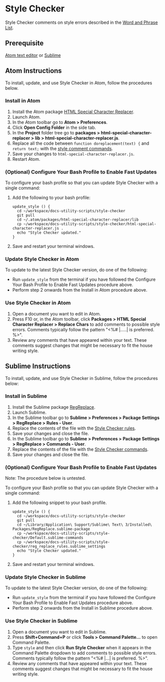 # Style Checker

Style Checker comments on style errors described in the [Word and Phrase List](https://docs.google.com/spreadsheets/d/1hkadtxR1hY57kK7h5HN4ITHLJleZixCDH_RJPUpNq_A/edit#gid=0).


## Prerequisite

[Atom text editor](https://atom.io/) or [Sublime](https://www.sublimetext.com/3)


## Atom Instructions

To install, update, and use Style Checker in Atom, follow the procedures below.


### Install in Atom

  1. Install the Atom package [HTML Special Character Replacer](https://atom.io/packages/html-special-character-replacer).
  1. Launch Atom.
  1. In the Atom toolbar go to **Atom > Preferences**.
  1. Click **Open Config Folder** in the side tab.
  1. In the **Project** folder tree go to **packages > html-special-character-replacer > lib > html-special-character-replacer.js**.
  1. Replace all the code between `function doreplacement(text) {` and `return text;` with the [style comment commands](https://github.com/pivotal-cf-experimental/docs-utility-scripts/blob/master/style-checker/html-special-character-replacer.js).
  1. Save your changes to `html-special-character-replacer.js`.
  1. Restart Atom.


### (Optional) Configure Your Bash Profile to Enable Fast Updates

To configure your bash profile so that you can update Style Checker with a single command:

1. Add the following to your bash profile:
  
    ```
    update_style () {
      cd ~/workspace/docs-utility-scripts/style-checker
      git pull
      cd ~/.atom/packages/html-special-character-replacer/lib
      cp ~/workspace/docs-utility-scripts/style-checker/html-special-character-replacer.js .
      echo "Style Checker updated."
    }
    ```
 
1. Save and restart your terminal windows.


### Update Style Checker in Atom

To update to the latest Style Checker version, do one of the following:

* Run ```update_style``` from the terminal if you have followed the Configure Your Bash Profile to Enable Fast Updates procedure above.
* Perform step 2 onwards from the Install in Atom procedure above.


### Use Style Checker in Atom

1. Open a document you want to edit in Atom.
1. Press F10 or, in the Atom toolbar, click **Packages > HTML Special Character Replacer > Replace Chars** to add comments to possible style errors. Comments typically follow the pattern "<%# |.....| is preferred. %>".
1. Review any comments that have appeared within your text. These comments suggest changes that might be necessary to fit the house writing style.
  
  
## Sublime Instructions

To install, update, and use Style Checker in Sublime, follow the procedures below:


### Install in Sublime

1. Install the Sublime package [RegReplace](https://facelessuser.github.io/RegReplace/installation/).
1. Launch Sublime.
1. In the Sublime toolbar go to **Sublime > Preferences > Package Settings > RegReplace > Rules - User**.
1. Replace the contents of the file with the [Style Checker rules](https://github.com/pivotal-cf-experimental/docs-utility-scripts/blob/master/style-checker/reg_replace_rules.sublime_settings).
1. Save your changes and close the file.
1. In the Sublime toolbar go to **Sublime > Preferences > Package Settings > RegReplace > Commands - User**.
1. Replace the contents of the file with the [Style Checker commands](https://github.com/pivotal-cf-experimental/docs-utility-scripts/blob/master/style-checker/Default.sublime-commands).
1. Save your changes and close the file.


### (Optional) Configure Your Bash Profile to Enable Fast Updates

Note: The procedure below is untested.

To configure your Bash profile so that you can update Style Checker with a single command:

1. Add the following snippet to your bash profile.

    ```
    update_style () {
      cd ~/workspace/docs-utility-scripts/style-checker
      git pull
      cd ~/Library/Application\ Support/Sublime\ Text\ 3/Installed\ Packages/RegReplace.sublime-package
      cp ~/workspace/docs-utility-scripts/style-checker/Default.sublime-commands
      cp ~/workspace/docs-utility-scripts/style-checker/reg_replace_rules.sublime_settings
      echo "Style Checker updated."
    }
    ```    

1. Save and restart your terminal windows.


### Update Style Checker in Sublime

To update to the latest Style Checker version, do one of the following:

* Run ```update_style``` from the terminal if you have followed the Configure Your Bash Profile to Enable Fast Updates procedure above.
* Perform step 2 onwards from the Install in Sublime procedure above.


### Use Style Checker in Sublime

1. Open a document you want to edit in Sublime.
1. Press **Shift+Command+P** or click **Tools > Command Palette...** to open Command Palette.
1. Type `style` and then click **Run Style Checker** when it appears in the Command Palette dropdown to add comments to possible style errors. 
Comments typically follow the pattern "<%# |...| is preferred. %>".
1. Review any comments that have appeared within your text. These comments suggest changes that might be necessary to fit the house writing style.

